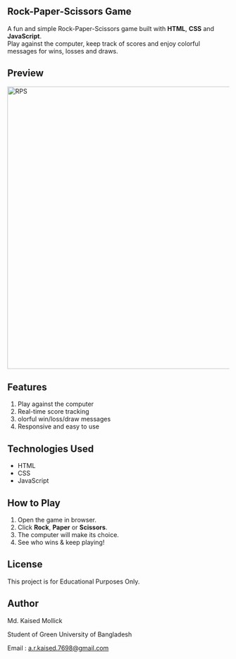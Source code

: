 ## Rock-Paper-Scissors Game

A fun and simple Rock-Paper-Scissors game built with **HTML**, **CSS** and **JavaScript**.  
Play against the computer, keep track of scores and enjoy colorful messages for wins, losses and draws.

## Preview
<img width="1354" height="641" alt="RPS" src="https://github.com/user-attachments/assets/5f3ff82d-31c5-4f52-8302-6bc5a8439887" />


## Features
1. Play against the computer
2. Real-time score tracking
3. olorful win/loss/draw messages
4. Responsive and easy to use

## Technologies Used
- HTML
- CSS
- JavaScript

## How to Play
1. Open the game in browser.
2. Click **Rock**, **Paper** or **Scissors**.
3. The computer will make its choice.
4. See who wins & keep playing!

## License
This project is for Educational Purposes Only. 

## Author
Md. Kaised Mollick

Student of Green University of Bangladesh

Email : a.r.kaised.7698@gmail.com
